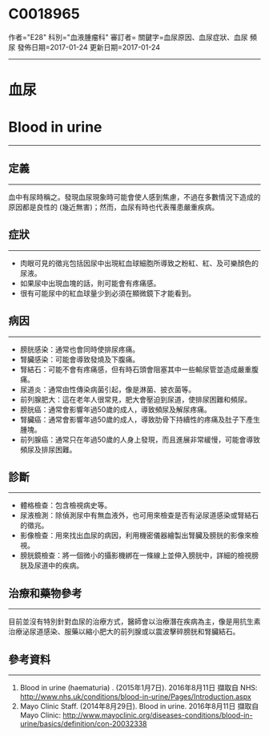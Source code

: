 # C0018965
作者="E28"
科別="血液腫瘤科"
審訂者=
關鍵字=血尿原因、血尿症狀、血尿 頻尿
發佈日期=2017-01-24
更新日期=2017-01-24

----------
# 血尿
# Blood in urine
----------
## 定義
----------

血中有尿時稱之。發現血尿現象時可能會使人感到焦慮，不過在多數情況下造成的原因都是良性的 (幾近無害)；然而，血尿有時也代表罹患嚴重疾病。

## 症狀
----------
- 肉眼可見的徵兆包括因尿中出現紅血球細胞所導致之粉紅、紅、及可樂顏色的尿液。
- 如果尿中出現血塊的話，則可能會有疼痛感。
- 很有可能尿中的紅血球量少到必須在顯微鏡下才能看到。
## 病因
----------
- 膀胱感染：通常也會同時使排尿疼痛。
- 腎臟感染：可能會導致發燒及下腹痛。
- 腎結石：可能不會有疼痛感，但有時石頭會阻塞其中一些輸尿管並造成嚴重腹痛。
- 尿道炎：通常由性傳染病菌引起，像是淋菌、披衣菌等。
- 前列腺肥大：這在老年人很常見，肥大會壓迫到尿道，使排尿困難和頻尿。
- 膀胱癌：通常會影響年過50歲的成人，導致頻尿及解尿疼痛。
- 腎臟癌：通常會影響年過50歲的成人，導致肋骨下持續性的疼痛及肚子下產生腫塊。
- 前列腺癌：通常只在年過50歲的人身上發現，而且進展非常緩慢，可能會導致頻尿及排尿困難。
## 診斷
----------
- 體格檢查：包含檢視病史等。
- 尿液檢測：除偵測尿中有無血液外，也可用來檢查是否有泌尿道感染或腎結石的徵兆。
- 影像檢查：用來找出血尿的病因，利用機密儀器繪製出腎臟及膀胱的影像來檢視。
- 膀胱鏡檢查：將一個微小的攝影機綁在一條線上並伸入膀胱中，詳細的檢視膀胱及尿道中的疾病。
## 治療和藥物參考
----------

目前並沒有特別針對血尿的治療方式，醫師會以治療潛在疾病為主，像是用抗生素治療泌尿道感染、服藥以縮小肥大的前列腺或以震波擊碎膀胱和腎臟結石。

## 參考資料
----------
1. Blood in urine (haematuria) . (2015年1月7日). 2016年8月11日 擷取自 NHS: 
  http://www.nhs.uk/conditions/blood-in-urine/Pages/Introduction.aspx
2. Mayo Clinic Staff. (2014年8月29日). Blood in urine. 2016年8月11日 擷取自 Mayo Clinic:
  http://www.mayoclinic.org/diseases-conditions/blood-in-urine/basics/definition/con-20032338

